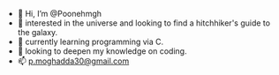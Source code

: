 - 👋 Hi, I’m @Poonehmgh
- 👀 interested in the universe and looking to find a hitchhiker's guide to the galaxy.  
- 🌱 currently learning programming via C. 
- 💞️ looking to deepen my knowledge on coding. 
- 📫 p.moghadda30@gmail.com

<!---
Poonehmgh/Poonehmgh is a ✨ special ✨ repository because its `README.md` (this file) appears on your GitHub profile.
You can click the Preview link to take a look at your changes.
--->
